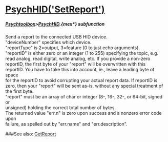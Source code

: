 # [PsychHID('SetReport')](PsychHID-SetReport) 
##### [Psychtoolbox](Psychtoolbox)>[PsychHID](PsychHID).{mex*} subfunction


Send a report to the connected USB HID device.  
"deviceNumber" specifies which device.  
"reportType" is 2=output, 3=feature (0 to just echo arguments).  
"reportID" is either zero or an integer (1 to 255) specifying the topic, e.g.  
read analog, read digital, write analog, etc. If you provide a non-zero  
reportID, the first byte of your "report" will be overwritten with this  
reportID. You have to take this into account, ie., leave a leading byte of space  
for the reportID to avoid corrupting your actual report data. If reportID is  
zero, then your "report" will be sent as-is, without any special treatment of  
the first byte.  
"report" must be an array of char or integer (8-, 16-, 32-, or 64-bit, signed or  
unsigned) holding the correct total number of bytes.  
The returned value "err.n" is zero upon success and a nonzero error code upon  
failure, as spelled out by "err.name" and "err.description".  
  


###See also:
[GetReport](PsychHID-GetReport)
